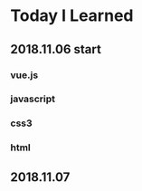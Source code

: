 # Today I Learned

## 2018.11.06 start

### vue.js 

### javascript 

### css3

### html

## 2018.11.07



